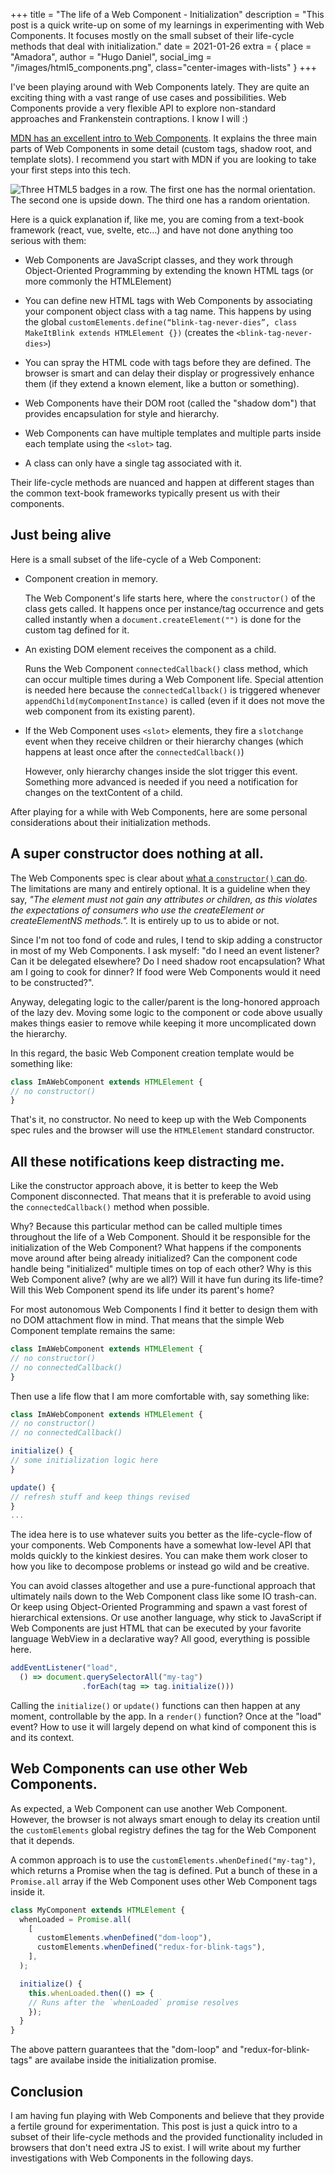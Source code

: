 +++
title = "The life of a Web Component - Initialization"
description = "This post is a quick write-up on some of my learnings in experimenting with Web Components. It focuses mostly on the small subset of their life-cycle methods that deal with initialization."
date = 2021-01-26
extra = { place = "Amadora", author = "Hugo Daniel", social_img = "/images/html5_components.png", class="center-images with-lists" }
+++


I've been playing around with Web Components lately. They are quite an exciting thing with a vast range of use cases and possibilities. Web Components provide a very flexible API to explore non-standard approaches and Frankenstein contraptions. I know I will :)

[MDN has an excellent intro to Web Components](https://developer.mozilla.org/en-US/docs/Web/Web_Components). It explains the three main parts of Web Components in some detail (custom tags, shadow root, and template slots). I recommend you start with MDN if you are looking to take your first steps into this tech.


![Three HTML5 badges in a row. The first one has the normal orientation. The second one is upside down. The third one has a random orientation.](/images/html5_components.png "They said it would be easy")

Here is a quick explanation if, like me, you are coming from a text-book framework (react, vue, svelte, etc…) and have not done anything too serious with them:

* Web Components are JavaScript classes, and they work through Object-Oriented Programming by extending the known HTML tags (or more commonly the HTMLElement)

* You can define new HTML tags with Web Components by associating your component object class with a tag name. This happens by using the global `customElements.define(“blink-tag-never-dies”, class MakeItBlink extends HTMLElement {})` (creates the `<blink-tag-never-dies>`)

* You can spray the HTML code with tags before they are defined. The browser is smart and can delay their display or progressively enhance them (if they extend a known element, like a button or something).

* Web Components have their DOM root (called the "shadow dom") that provides encapsulation for style and hierarchy.

* Web Components can have multiple templates and multiple parts inside each template using the `<slot>` tag.

* A class can only have a single tag associated with it.

Their life-cycle methods are nuanced and happen at different stages than the common text-book frameworks typically present us with their components.

## Just being alive

Here is a small subset of the life-cycle of a Web Component:
* Component creation in memory.
  
  The Web Component's life starts here, where the `constructor()` of the class gets called. It happens once per instance/tag occurrence and gets called instantly when a `document.createElement("")` is done for the custom tag defined for it.

* An existing DOM element receives the component as a child.
  
  Runs the Web Component `connectedCallback()` class method, which can occur multiple times during a Web Component life. Special attention is needed here because the `connectedCallback()` is triggered whenever `appendChild(myComponentInstance)` is called (even if it does not move the web component from its existing parent).

* If the Web Component uses `<slot>` elements, they fire a `slotchange` event when they receive children or their hierarchy changes (which happens at least once after the `connectedCallback()`)

  However, only hierarchy changes inside the slot trigger this event. Something more advanced is needed if you need a notification for changes on the textContent of a child.

After playing for a while with Web Components, here are some personal considerations about their initialization methods.

## A super constructor does nothing at all.

The Web Components spec is clear about [what a `constructor()` can do](https://html.spec.whatwg.org/multipage/custom-elements.html#custom-element-conformance). The limitations are many and entirely optional. It is a guideline when they say, <cite>"The element must not gain any attributes or children, as this violates the expectations of consumers who use the createElement or createElementNS methods.".</cite> It is entirely up to us to abide or not.

Since I'm not too fond of code and rules, I tend to skip adding a constructor in most of my Web Components. I ask myself: "do I need an event listener? Can it be delegated elsewhere? Do I need shadow root encapsulation? What am I going to cook for dinner? If food were Web Components would it need to be constructed?".

Anyway, delegating logic to the caller/parent is the long-honored approach of the lazy dev. Moving some logic to the component or code above usually makes things easier to remove while keeping it more uncomplicated down the hierarchy.

In this regard, the basic Web Component creation template would be something like:

```javascript
class ImAWebComponent extends HTMLElement {
// no constructor()
}
```

That's it, no constructor. No need to keep up with the Web Components spec rules and the browser will use the `HTMLElement` standard constructor.

## All these notifications keep distracting me.

Like the constructor approach above, it is better to keep the Web Component disconnected. That means that it is preferable to avoid using the `connectedCallback()` method when possible.

Why? Because this particular method can be called multiple times throughout the life of a Web Component. Should it be responsible for the initialization of the Web Component? What happens if the components move around after being already initialized? Can the component code handle being "initialized" multiple times on top of each other? Why is this Web Component alive? (why are we all?) Will it have fun during its life-time? Will this Web Component spend its life under its parent's home?

For most autonomous Web Components I find it better to design them with no DOM attachment flow in mind. That means that the simple Web Component template remains the same:

```javascript
class ImAWebComponent extends HTMLElement {
// no constructor()
// no connectedCallback()
}
```

Then use a life flow that I am more comfortable with, say something like:
```javascript
class ImAWebComponent extends HTMLElement {
// no constructor()
// no connectedCallback()

initialize() {
// some initialization logic here
}

update() {
// refresh stuff and keep things revised
}
...
```

The idea here is to use whatever suits you better as the life-cycle-flow of your components. Web Components have a somewhat low-level API that molds quickly to the kinkiest desires. You can make them work closer to how you like to decompose problems or instead go wild and be creative. 

You can avoid classes altogether and use a pure-functional approach that ultimately nails down to the Web Component class like some IO trash-can. Or keep using Object-Oriented Programming and spawn a vast forest of hierarchical extensions. Or use another language, why stick to JavaScript if Web Components are just HTML that can be executed by your favorite language WebView in a declarative way? All good, everything is possible here.

```javascript
addEventListener("load",
  () => document.querySelectorAll("my-tag")
                .forEach(tag => tag.initialize()))
```

Calling the `initialize()` or `update()` functions can then happen at any moment, controllable by the app. In a `render()` function? Once at the "load" event? How to use it will largely depend on what kind of component this is and its context.

## Web Components can use other Web Components.

As expected, a Web Component can use another Web Component. However, the browser is not always smart enough to delay its creation until the `customElements` global registry defines the tag for the Web Component that it depends.

A common approach is to use the `customElements.whenDefined("my-tag")`, which returns a Promise when the tag is defined. Put a bunch of these in a `Promise.all` array if the Web Component uses other Web Component tags inside it.

```javascript
class MyComponent extends HTMLElement {
  whenLoaded = Promise.all(
    [
      customElements.whenDefined("dom-loop"),
      customElements.whenDefined("redux-for-blink-tags"),
    ],
  );

  initialize() {
	this.whenLoaded.then(() => {
    // Runs after the `whenLoaded` promise resolves
    });
  }
}
```

The above pattern guarantees that the "dom-loop" and "redux-for-blink-tags" are availabe inside the initialization promise.

## Conclusion

I am having fun playing with Web Components and believe that they provide a fertile ground for experimentation. This post is just a quick intro to a subset of their life-cycle methods and the provided functionality included in browsers that don't need extra JS to exist. I will write about my further investigations with Web Components in the following days.


